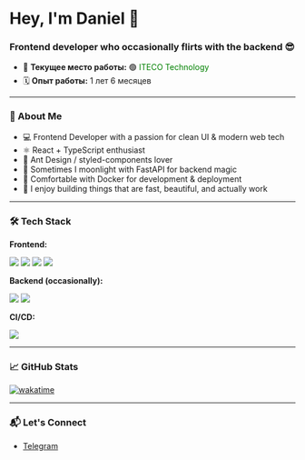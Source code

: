 <h1 align="left">Hey, I'm Daniel 👋</h1>
<h3 align="left">Frontend developer who occasionally flirts with the backend 😎</h3> 

- 💼 **Текущее место работы:** 🟢 <span style="color:green;">ITECO Technology</span>
- 🗓 **Опыт работы:** 1 лет 6 месяцев

---

### 🧠 About Me

- 💻 Frontend Developer with a passion for clean UI & modern web tech  
- ⚛️ React + TypeScript enthusiast  
- 🎨 Ant Design / styled-components lover  
- 🐍 Sometimes I moonlight with FastAPI for backend magic
- 🐳 Comfortable with Docker for development & deployment
- 🧪 I enjoy building things that are fast, beautiful, and actually work

---

### 🛠️ Tech Stack

**Frontend:**  
<p> 
  <img src="https://img.shields.io/badge/-React-61DAFB?logo=react&logoColor=black" /> 
  <img src="https://img.shields.io/badge/-TypeScript-3178C6?logo=typescript&logoColor=white" /> 
  <img src="https://img.shields.io/badge/-AntDesign-0170FE?logo=ant-design&logoColor=white" /> 
  <img src="https://img.shields.io/badge/-styled--components-DB7093?logo=styled-components&logoColor=white" /> 
</p>

**Backend (occasionally):**  
<p>
  <img src="https://img.shields.io/badge/-FastAPI-009688?logo=fastapi&logoColor=white" /> 
  <img src="https://img.shields.io/badge/-Python-3776AB?logo=python&logoColor=white" /> 
</p>

**CI/CD:**

<p>
  <img src="https://img.shields.io/badge/-Docker-2496ED?logo=docker&logoColor=white" /> 
</p>

---

### 📈 GitHub Stats

[![wakatime](https://wakatime.com/badge/user/0aa69d91-fc73-49e1-84ef-6c6e7cb80104.svg)](https://wakatime.com/@0aa69d91-fc73-49e1-84ef-6c6e7cb80104)

---

### 📬 Let's Connect

- [Telegram](https://t.me/donusymbol)
